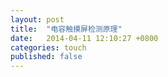 ```yaml
---
layout: post
title:  "电容触摸屏检测原理"
date:   2014-04-11 12:10:27 +0800
categories: touch
published: false
---
```


